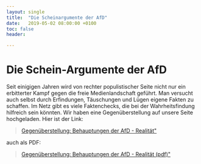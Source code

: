 ```yaml
---
layout: single
title:  "Die Scheinargumente der AfD"
date:   2019-05-02 08:00:00 +0100
toc: false
header:

---
```


# Die Schein-Argumente der AfD

Seit einigigen Jahren wird von rechter populistischer Seite nicht nur ein erbitterter Kampf gegen die freie Medienlandschaft geführt. Man versucht auch selbst durch Erfindungen, Täuschungen und Lügen eigene Fakten zu schaffen. Im Netz gibt es viele Faktenchecks, die bei der Wahrheitsfindung hilfreich sein könnten. Wir haben eine Gegenüberstellung auf unsere Seite hochgeladen.
Hier ist der Link: 
> [Gegenüberstellung: Behauptungen der AfD - Realität"](/assets/images/2019-05-02-Argu_AFD.pptx)

auch als PDF:
> [Gegenüberstellung: Behauptungen der AfD - Realität (pdf)"](/assets/images/2019-05-02-Argu_AFD.pdf)
